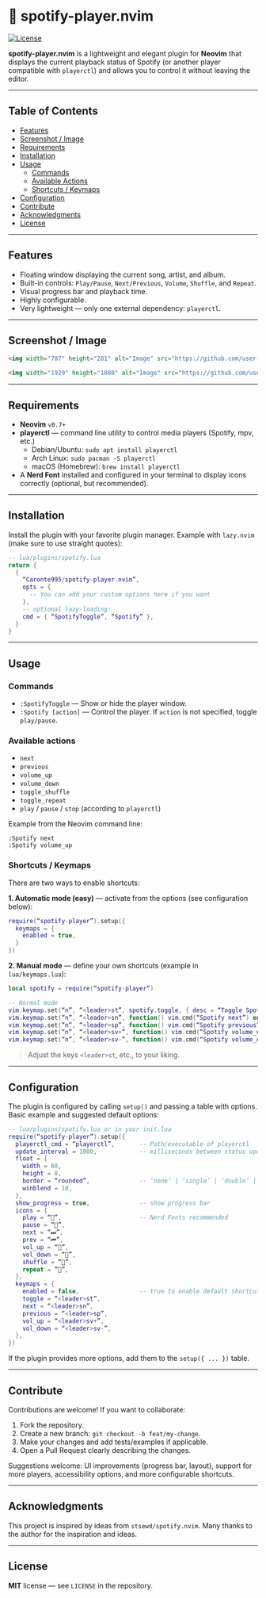 # 🎵 spotify-player.nvim

[![License](https://img.shields.io/badge/license-MIT-blue.svg)](LICENSE)

**spotify-player.nvim** is a lightweight and elegant plugin for **Neovim** that displays the current playback status of Spotify (or another player compatible with `playerctl`) and allows you to control it without leaving the editor.

---

## Table of Contents

- [Features](#features)
- [Screenshot / Image](#screenshot--image)
- [Requirements](#requirements)
- [Installation](#installation)
- [Usage](#usage)
  - [Commands](#commands)
  - [Available Actions](#available-actions)
  - [Shortcuts / Keymaps](#shortcuts--keymaps)
- [Configuration](#configuration)
- [Contribute](#contribute)
- [Acknowledgments](#acknowledgments)
- [License](#license)

---

## Features

- Floating window displaying the current song, artist, and album.
- Built-in controls: `Play/Pause`, `Next/Previous`, `Volume`, `Shuffle`, and `Repeat`.
- Visual progress bar and playback time.
- Highly configurable.
- Very lightweight — only one external dependency: `playerctl`.

---

## Screenshot / Image

```markdown
<img width="707" height="281" alt="Image" src="https://github.com/user-attachments/assets/1b0e7fea-a6e5-48fb-8ccf-1b6264f8a665" />

<img width="1920" height="1080" alt="Image" src="https://github.com/user-attachments/assets/8f500843-0b28-45f8-806b-c72cbd652e4b" >
```

---

## Requirements

- **Neovim** `v0.7+`
- **playerctl** — command line utility to control media players (Spotify, mpv, etc.)
  - Debian/Ubuntu: `sudo apt install playerctl`
  - Arch Linux: `sudo pacman -S playerctl`
  - macOS (Homebrew): `brew install playerctl`
- A **Nerd Font** installed and configured in your terminal to display icons correctly (optional, but recommended).

---

## Installation

Install the plugin with your favorite plugin manager. Example with `lazy.nvim` (make sure to use straight quotes):

```lua
-- lua/plugins/spotify.lua
return {
  {
    “Caronte995/spotify-player.nvim”,
    opts = {
      -- You can add your custom options here if you want
    },
    -- optional lazy-loading:
    cmd = { “SpotifyToggle”, “Spotify” },
  }
}
```

---

## Usage

### Commands

- `:SpotifyToggle` — Show or hide the player window.
- `:Spotify [action]` — Control the player. If `action` is not specified, toggle `play/pause`.

### Available actions

- `next`
- `previous`
- `volume_up`
- `volume_down`
- `toggle_shuffle`
- `toggle_repeat`
- `play` / `pause` / `stop` (according to `playerctl`)

Example from the Neovim command line:

```vim
:Spotify next
:Spotify volume_up
```

### Shortcuts / Keymaps

There are two ways to enable shortcuts:

**1. Automatic mode (easy)** — activate from the options (see configuration below):

```lua
require(“spotify-player”).setup({
  keymaps = {
    enabled = true,
  }
})
```

**2. Manual mode** — define your own shortcuts (example in `lua/keymaps.lua`):

```lua
local spotify = require(“spotify-player”)

-- Normal mode
vim.keymap.set(“n”, “<leader>st”, spotify.toggle, { desc = “Toggle Spotify Player” })
vim.keymap.set(“n”, “<leader>sn”, function() vim.cmd(“Spotify next”) end, { desc = “Spotify Next” })
vim.keymap.set(“n”, “<leader>sp”, function() vim.cmd(“Spotify previous”) end, { desc = “Spotify Previous” })
vim.keymap.set(“n”, “<leader>sv+”, function() vim.cmd(“Spotify volume_up”) end, { desc = “Spotify Vol +” })
vim.keymap.set(“n”, “<leader>sv-”, function() vim.cmd(“Spotify volume_down”) end, { desc = “Spotify Vol -” })
```

> Adjust the keys `<leader>st`, etc., to your liking.

---

## Configuration

The plugin is configured by calling `setup()` and passing a table with options. Basic example and suggested default options:

```lua
-- lua/plugins/spotify.lua or in your init.lua
require(“spotify-player”).setup({
  playerctl_cmd = “playerctl”,       -- Path/executable of playerctl
  update_interval = 1000,            -- milliseconds between status updates
  float = {
    width = 60,
    height = 8,
    border = “rounded”,              -- ‘none’ | ‘single’ | ‘double’ | ‘rounded’ | ...
    winblend = 10,
  },
  show_progress = true,              -- show progress bar
  icons = {
    play = “”,                      -- Nerd Fonts recommended
    pause = “”,
    next = “⏭”,
    prev = “⏮”,
    vol_up = “”,
    vol_down = “”,
    shuffle = “🔀”,
    repeat = “🔁”,
  },
  keymaps = {
    enabled = false,                 -- true to enable default shortcuts
    toggle = “<leader>st”,
    next = “<leader>sn”,
    previous = “<leader>sp”,
    vol_up = “<leader>sv+”,
    vol_down = “<leader>sv-”,
  },
})
```

If the plugin provides more options, add them to the `setup({ ... })` table.

---

## Contribute

Contributions are welcome! If you want to collaborate:

1. Fork the repository.
2. Create a new branch: `git checkout -b feat/my-change`.
3. Make your changes and add tests/examples if applicable.
4. Open a Pull Request clearly describing the changes.

Suggestions welcome: UI improvements (progress bar, layout), support for more players, accessibility options, and more configurable shortcuts.

---

## Acknowledgments

This project is inspired by ideas from `stsewd/spotify.nvim`. Many thanks to the author for the inspiration and ideas.

---

## License

**MIT** license — see `LICENSE` in the repository.
